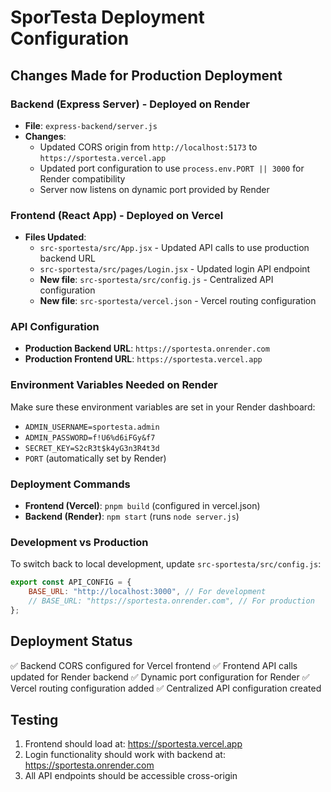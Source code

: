 # SporTesta Deployment Configuration

## Changes Made for Production Deployment

### Backend (Express Server) - Deployed on Render

-   **File**: `express-backend/server.js`
-   **Changes**:
    -   Updated CORS origin from `http://localhost:5173` to `https://sportesta.vercel.app`
    -   Updated port configuration to use `process.env.PORT || 3000` for Render compatibility
    -   Server now listens on dynamic port provided by Render

### Frontend (React App) - Deployed on Vercel

-   **Files Updated**:
    -   `src-sportesta/src/App.jsx` - Updated API calls to use production backend URL
    -   `src-sportesta/src/pages/Login.jsx` - Updated login API endpoint
    -   **New file**: `src-sportesta/src/config.js` - Centralized API configuration
    -   **New file**: `src-sportesta/vercel.json` - Vercel routing configuration

### API Configuration

-   **Production Backend URL**: `https://sportesta.onrender.com`
-   **Production Frontend URL**: `https://sportesta.vercel.app`

### Environment Variables Needed on Render

Make sure these environment variables are set in your Render dashboard:

-   `ADMIN_USERNAME=sportesta.admin`
-   `ADMIN_PASSWORD=f!U6%d6iFGy&f7`
-   `SECRET_KEY=S2cR3t$k4yG3n3R4t3d`
-   `PORT` (automatically set by Render)

### Deployment Commands

-   **Frontend (Vercel)**: `pnpm build` (configured in vercel.json)
-   **Backend (Render)**: `npm start` (runs `node server.js`)

### Development vs Production

To switch back to local development, update `src-sportesta/src/config.js`:

```javascript
export const API_CONFIG = {
    BASE_URL: "http://localhost:3000", // For development
    // BASE_URL: "https://sportesta.onrender.com", // For production
};
```

## Deployment Status

✅ Backend CORS configured for Vercel frontend
✅ Frontend API calls updated for Render backend
✅ Dynamic port configuration for Render
✅ Vercel routing configuration added
✅ Centralized API configuration created

## Testing

1. Frontend should load at: https://sportesta.vercel.app
2. Login functionality should work with backend at: https://sportesta.onrender.com
3. All API endpoints should be accessible cross-origin

